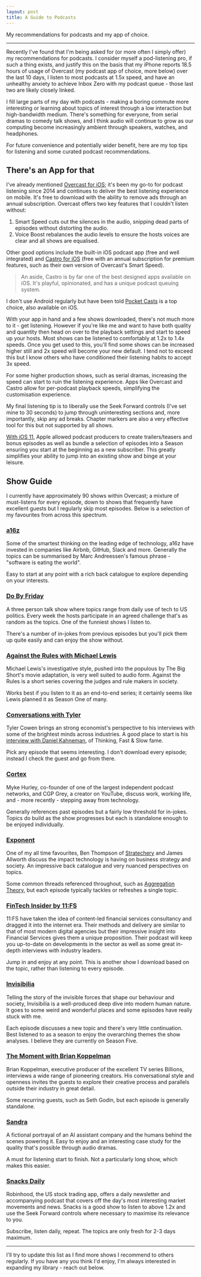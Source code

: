 ```yaml
---
layout: post
title: A Guide to Podcasts
---
```


My recommendations for podcasts and my app of choice.

---

Recently I've found that I'm being asked for (or more often I simply offer) my recommendations for podcasts. I consider myself a pod-listening pro, if such a thing exists, and justify this on the basis that my iPhone reports 18.5 hours of usage of Overcast (my podcast app of choice, more below) over the last 10 days, I listen to most podcasts at 1.5x speed, and have an unhealthy anxiety to achieve Inbox Zero with my podcast queue - those last two are likely closely linked.

I fill large parts of my day with podcasts - making a boring commute more interesting or learning about topics of interest through a low interaction but high-bandwidth medium. There's something for everyone, from serial dramas to comedy talk shows, and I think audio will continue to grow as our computing become increasingly ambient through speakers, watches, and headphones. 

For future convenience and potentially wider benefit, here are my top tips for listening and some curated podcast recommendations. 

## There's an App for that
I've already mentioned [Overcast for iOS](https://overcast.fm/); it's been my go-to for podcast listening since 2014 and continues to deliver the best listening experience on mobile. It's free to download with the ability to remove ads through an annual subscription. Overcast offers two key features that I couldn't listen without:
1. Smart Speed cuts out the silences in the audio, snipping dead parts of episodes without distorting the audio.
2. Voice Boost rebalances the audio levels to ensure the hosts voices are clear and all shows are equalised.

Other good options include the built-in iOS podcast app (free and well integrated) and [Castro for iOS](https://castro.fm/) (free with an annual subscription for premium features, such as their own version of Overcast's Smart Speed).

> An aside, Castro is by far one of the best designed apps available on iOS. It's playful, opinionated, and has a unique podcast queuing system.

I don't use Android regularly but have been told [Pocket Casts](https://www.pocketcasts.com/) is a top choice, also available on iOS.

With your app in hand and a few shows downloaded, there's not much more to it - get listening. However if you're like me and want to have both quality and quantity then head on over to the playback settings and start to speed up your hosts. Most shows can be listened to comfortably at 1.2x to 1.4x speeds. Once you get used to this, you'll find some shows can be increased higher still and 2x speed will become your new default. I tend not to exceed this but I know others who have conditioned their listening habits to accept 3x speed.

For some higher production shows, such as serial dramas, increasing the speed can start to ruin the listening experience. Apps like Overcast and Castro allow for per-podcast playback speeds, simplifying the customisation experience.

My final listening tip is to liberally use the Seek Forward controls (I've set mine to 30 seconds) to jump through uninteresting sections and, more importantly, skip any ad breaks. Chapter markers are also a very effective tool for this but not supported by all shows.

[With iOS 11](https://www.macworld.com/article/3206044/4-ways-ios-11-will-improve-how-you-listen-to-podcasts.html), Apple allowed podcast producers to create trailers/teasers and bonus episodes as well as bundle a selection of episodes into a Season ensuring you start at the beginning as a new subscriber. This greatly simplifies your ability to jump into an existing show and binge at your leisure.

## Show Guide
I currently have approximately 90 shows within Overcast; a mixture of must-listens for every episode, down to shows that frequently have excellent guests but I regularly skip most episodes. Below is a selection of my favourites from across this spectrum.

### [a16z](https://podcasts.apple.com/in/podcast/a16z/id842818711)
Some of the smartest thinking on the leading edge of technology, a16z have invested in companies like Airbnb, GitHub, Slack and more. Generally the topics can be summarised by Marc Andreessen's famous phrase - "software is eating the world". 

Easy to start at any point with a rich back catalogue to explore depending on your interests. 

### [Do By Friday](http://dobyfriday.com/)
A three person talk show where topics range from daily use of tech to US politics. Every week the hosts participate in an agreed challenge that's as random as the topics. One of the funniest shows I listen to. 

There's a number of in-jokes from previous episodes but you'll pick them up quite easily and can enjoy the show without.

### [Against the Rules with Michael Lewis](https://atrpodcast.com/)
Michael Lewis's investigative style, pushed into the populous by The Big Short's movie adaptation, is very well suited to audio form. Against the Rules is a short series covering the judges and rule makers in society.

Works best if you listen to it as an end-to-end series; it certainly seems like Lewis planned it as Season One of many.

### [Conversations with Tyler](https://conversationswithtyler.com/)
Tyler Cowen brings an strong economist's perspective to his interviews with some of the brightest minds across industries. A good place to start is his [interview with Daniel Kahneman](https://medium.com/conversations-with-tyler/tyler-cowen-daniel-kahneman-economics-bias-noise-167275de691f), of Thinking, Fast & Slow fame.

Pick any episode that seems interesting. I don't download every episode; instead I check the guest and go from there.

### [Cortex](https://www.relay.fm/cortex)
Myke Hurley, co-founder of one of the largest independent podcast networks, and CGP Grey, a creator on YouTube, discuss work, working life, and - more recently - stepping away from technology.

Generally references past episodes but a fairly low threshold for in-jokes. Topics do build as the show progresses but each is standalone enough to be enjoyed individually.  

### [Exponent](https://exponent.fm/)
One of my all time favourites, Ben Thompson of [Stratechery](http://stratechery.com/) and James Allworth discuss the impact technology is having on business strategy and society. An impressive back catalogue and very nuanced perspectives on topics.

Some common threads referenced throughout, such as [Aggregation Theory](https://stratechery.com/2015/aggregation-theory/), but each episode typically tackles or refreshes a single topic.

### [FinTech Insider by 11:FS](https://fi.11fs.com/)
11:FS have taken the idea of content-led financial services consultancy and dragged it into the internet era. Their methods and delivery are similar to that of most modern digital agencies but their impressive insight into Financial Services gives them a unique proposition. Their podcast will keep you up-to-date on developments in the sector as well as some great in-depth interviews with industry leaders.

Jump in and enjoy at any point. This is another show I download based on the topic, rather than listening to every episode. 

### [Invisibilia](https://www.npr.org/podcasts/510307/invisibilia)
Telling the story of the invisible forces that shape our behaviour and society, Invisibilia is a well-produced deep dive into modern human nature. It goes to some weird and wonderful places and some episodes have really stuck with me.

Each episode discusses a new topic and there's very little continuation. Best listened to as a season to enjoy the overarching themes the show analyses. I believe they are currently on Season Five.

### [The Moment with Brian Koppelman](https://podcasts.apple.com/gb/podcast/the-moment-with-brian-koppelman/id814550071)
Brian Koppelman, executive producer of the excellent TV series Billions, interviews a wide range of pioneering creators. His conversational style and openness invites the guests to explore their creative process and parallels outside their industry in great detail.

Some recurring guests, such as Seth Godin, but each episode is generally standalone.

### [Sandra](https://gimletmedia.com/sandra)
A fictional portrayal of an AI assistant company and the humans behind the scenes powering it. Easy to enjoy and an interesting case study for the quality that's possible through audio dramas.

A must for listening start to finish. Not a particularly long show, which makes this easier. 

### [Snacks Daily](https://snacks.robinhood.com/)
Robinhood, the US stock trading app, offers a daily newsletter and accompanying podcast that covers off the day's most interesting market movements and news. Snacks is a good show to listen to above 1.2x and use the Seek Forward controls where necessary to maximise its relevance to you.

Subscribe, listen daily, repeat. The topics are only fresh for 2-3 days maximum. 

---
I'll try to update this list as I find more shows I recommend to others regularly. If you have any you think I'd enjoy, I'm always interested in expanding my library - reach out below.